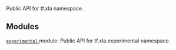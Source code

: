 Public API for tf.xla namespace.

## Modules
[ `experimental` ](https://tensorflow.google.cn/api_docs/python/tf/xla/experimental) module: Public API for tf.xla.experimental namespace.

